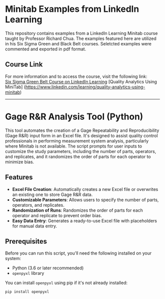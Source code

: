 # Minitab Examples from LinkedIn Learning

This repository contains examples from a LinkedIn Learning Minitab course taught by Professor Richard Chua. The examples featured here are utilized in his Six Sigma Green and Black Belt courses.
Seletcted examples were commented and exported in pdf format.

## Course Link
For more information and to access the course, visit the following link:  
[Six Sigma Green Belt Course on LinkedIn Learning](https://www.linkedin.com/learning/six-sigma-green-belt/)
[Quality Analytics Using MiniTab]
(https://www.linkedin.com/learning/quality-analytics-using-minitab)

_______________________________________________________________________

# Gage R&R Analysis Tool (Python)

This tool automates the creation of a Gage Repeatability and Reproducibility (Gage R&R) input form in an Excel file. It's designed to assist quality control professionals in performing measurement system analysis, particularly where Minitab is not available. The script prompts for user inputs to customize the study parameters, including the number of parts, operators, and replicates, and it randomizes the order of parts for each operator to minimize bias.

## Features

- **Excel File Creation**: Automatically creates a new Excel file or overwrites an existing one to store Gage R&R data.
- **Customizable Parameters**: Allows users to specify the number of parts, operators, and replicates.
- **Randomization of Runs**: Randomizes the order of parts for each operator and replicate to prevent order bias.
- **Easy Data Entry**: Generates a ready-to-use Excel file with placeholders for manual data entry.

## Prerequisites

Before you can run this script, you'll need the following installed on your system:
- Python (3.6 or later recommended)
- `openpyxl` library

You can install `openpyxl` using pip if it's not already installed:

```bash
pip install openpyxl